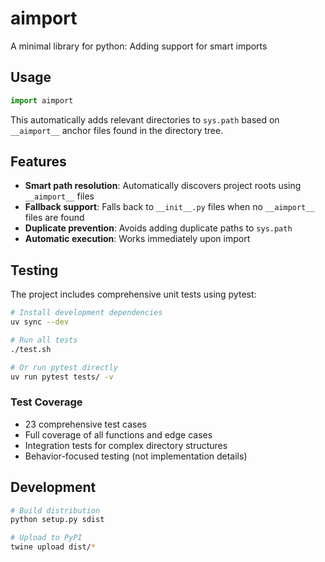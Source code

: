 # aimport

A minimal library for python: Adding support for smart imports

## Usage

```python
import aimport
```

This automatically adds relevant directories to `sys.path` based on `__aimport__` anchor files found in the directory tree.

## Features

- **Smart path resolution**: Automatically discovers project roots using `__aimport__` files
- **Fallback support**: Falls back to `__init__.py` files when no `__aimport__` files are found
- **Duplicate prevention**: Avoids adding duplicate paths to `sys.path`
- **Automatic execution**: Works immediately upon import

## Testing

The project includes comprehensive unit tests using pytest:

```bash
# Install development dependencies
uv sync --dev

# Run all tests
./test.sh

# Or run pytest directly
uv run pytest tests/ -v
```

### Test Coverage

- 23 comprehensive test cases
- Full coverage of all functions and edge cases
- Integration tests for complex directory structures
- Behavior-focused testing (not implementation details)

## Development

```bash
# Build distribution
python setup.py sdist

# Upload to PyPI
twine upload dist/*
```
